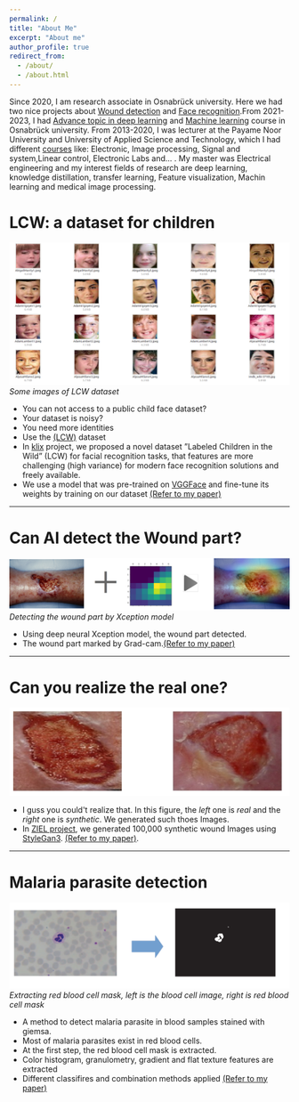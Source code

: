 ```yaml
---
permalink: /
title: "About Me"
excerpt: "About me"
author_profile: true
redirect_from: 
  - /about/
  - /about.html
---
```



Since 2020, I am research associate in Osnabrück university. Here we had two nice projects about [Wound detection](https://www.hs-osnabrueck.de/ziel/aktuelles/#c12675179) and [Face recognition](https://www.ikw.uni-osnabrueck.de/research_groups/computer_vision/research/klix.html).From 2021-2023, I had [Advance topic in deep learning](https://leilamalihi.github.io/teaching/2014-spring-teaching-1) and [Machine learning](#Teaching) course in Osnabrück university.  From 2013-2020, I was lecturer  at the Payame Noor University and University of Applied Science and Technology, which I had different [courses](#Teaching) like: Electronic, Image processing, Signal and system,Linear control, Electronic Labs and... . My master was Electrical engineering and my interest fields of research are deep learning, knowledge distillation, transfer learning, Feature visualization,  Machin learning and medical image processing. 


# LCW: a dataset for children 
![Real Or Synthetic](/images/face.png)
*Some images of LCW dataset*

- You can not access to a  public child face dataset?
- Your dataset is noisy? 
- You need more identities
- Use the [(LCW)](https://drive.google.com/drive/folders/1eHmgUfvix0bE7zg9ezY8joOv39r_4o3- ) dataset
- In [klix](https://www.ikw.uni-osnabrueck.de/research_groups/computer_vision/research/klix.html) project, we proposed a novel dataset ”Labeled Children in the Wild” (LCW) for facial recognition tasks, that features are more challenging (high variance) for modern face recognition solutions and freely available.
- We use a model that was pre-trained on [VGGFace]( https://www.robots.ox.ac.uk/~vgg/software/vgg_face/) and fine-tune its weights by training on our dataset [(Refer to my paper)](/files/face_recognition_of_children__India_2_.pdf)


---

# Can AI detect the Wound part?

 ![Real Or Synthetic](/images/Sc.png)
         *Detecting the wound part by Xception model*

 - Using deep neural Xception model, the wound part detected.
 - The wound part marked by Grad-cam.[(Refer to my paper)](https://pubmed.ncbi.nlm.nih.gov/35773863/)
 
 ---

# Can you realize the real one?

![Real Or Synthetic](/images/w6.png)

- I guss you could't realize that. In this figure, the *left* one is *real* and the *right* one is *synthetic*. We generated such thoes Images.
- In [ZIEL project](https://www.hs-osnabrueck.de/ziel/aktuelles/#c12675179), we generated 100,000 synthetic wound Images using [StyleGan3](https://nvlabs.github.io/stylegan3/). [(Refer to my paper)](https://pubmed.ncbi.nlm.nih.gov/37203538/).

---
# Malaria parasite detection
![Real Or Synthetic](/images/ma4.png)
*Extracting red blood cell mask, left is the blood cell image, right is red blood cell mask*

- A method to detect malaria parasite in blood samples stained with giemsa.
- Most of malaria parasites exist in red blood cells.
- At the first step, the red blood cell mask is extracted.
- Color histogram, granulometry, gradient and flat texture features are extracted
- Different classifires and combination methods applied [(Refer to my paper)](https://ieeexplore.ieee.org/stamp/stamp.jsp?tp=&arnumber=6780011)


